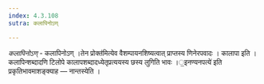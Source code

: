 ```yaml
---
index: 4.3.108
sutra: कलापिनोऽण्

---
```

_कलापिनोऽण्_ - कलापिनोऽण् ।तेन प्रोक्त॑मित्येव वैशम्पायनशिष्यत्वात् प्राप्तस्य णिनेरपवादः । कालापा इति । कलापिन्शब्दादणि टिलोपे कालापशब्दादध्येतृप्रत्ययस्य छस्य लुगिति भावः ।॒इनण्यनपत्ये॑ इति प्रकृतिभावमाशङ्क्याह — नान्तस्येति ।